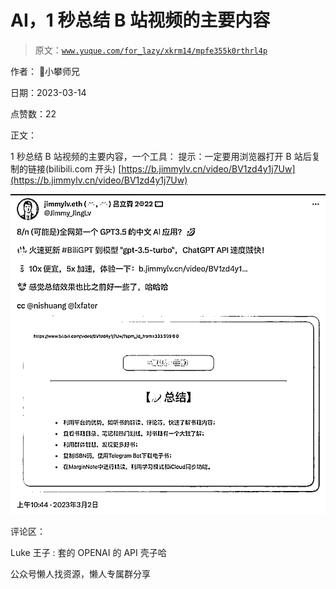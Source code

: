 # AI，1 秒总结 B 站视频的主要内容

> 原文：[`www.yuque.com/for_lazy/xkrm14/mpfe355k0rthrl4p`](https://www.yuque.com/for_lazy/xkrm14/mpfe355k0rthrl4p)



作者： 📌小攀师兄



日期：2023-03-14



点赞数：22

<ne-hole id="u918fb0cc" data-lake-id="u918fb0cc">

正文：



1 秒总结 B 站视频的主要内容，一个工具： 提示：一定要用浏览器打开 B 站后复制的链接(bilibili.com 开头) [https://b.jimmylv.cn/video/BV1zd4y1j7Uw](https://b.jimmylv.cn/video/BV1zd4y1j7Uw)



![](img/fecdb2cbfdaa48b427d67945e7469764.png)

<ne-hole id="u785033d4" data-lake-id="u785033d4">

评论区：



Luke 王子 : 套的 OPENAI 的 API 壳子哈

<ne-hole id="u4c03dcd0" data-lake-id="u4c03dcd0">

公众号懒人找资源，懒人专属群分享

</ne-hole></ne-hole></ne-hole>